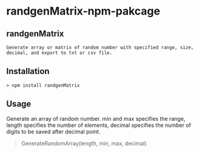 # randgenMatrix-npm-pakcage

## randgenMatrix
    Generate array or matrix of random number with specified range, size, decimal, and export to txt or csv file. 

## Installation
    > npm install randgenMatrix

## Usage
Generate an array of random number. min and max specifies the range, length specifies the number of elements, decimal specifies the number of digits to be saved after decimal point.
> GenerateRandomArray(length, min, max, decimal)